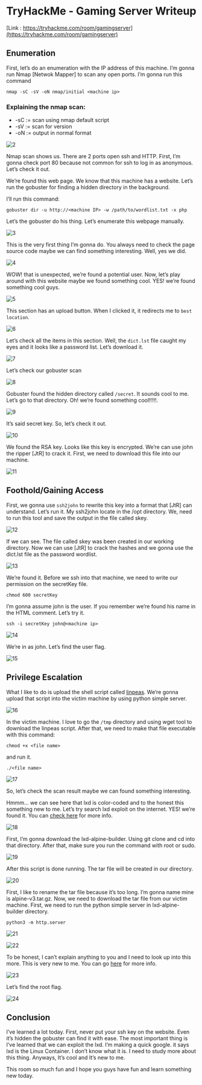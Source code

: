 # TryHackMe - Gaming Server Writeup


[Link : https://tryhackme.com/room/gamingserver](https://tryhackme.com/room/gamingserver)

## Enumeration

First, let’s do an enumeration with the IP address of this machine. I’m gonna run Nmap [Netwok Mapper] to scan any open ports. I’m gonna run this command

```
nmap -sC -sV -oN nmap/initial <machine ip>
```

### Explaining the nmap scan:
* -sC	:= scan using nmap default script
* -sV	:= scan for version
* -oN := output in normal format

![2](2.png)

Nmap scan shows us. There are 2 ports open ssh and HTTP. First, I’m gonna check port 80 because not common for ssh to log in as anonymous. Let’s check it out.

We’re found this web page. We know that this machine has a website. Let’s run the gobuster for finding a hidden directory in the background.

I’ll run this command:

```
gobuster dir -u http://<machine IP> -w /path/to/wordlist.txt -x php
```

Let’s the gobuster do his thing. Let’s enumerate this webpage manually.

![3](3.png)

This is the very first thing I’m gonna do. You always need to check the page source code maybe we can find something interesting. Well, yes we did.

![4](4.png)

WOW! that is unexpected, we’re found a potential user. Now, let’s play around with this website maybe we found something cool. YES! we’re found something cool guys.

![5](5.png)

This section has an upload button. When I clicked it, it redirects me to `best location`.

![6](6.png)

Let’s check all the items in this section. Well, the `dict.lst` file caught my eyes and it looks like a password list. Let’s download it.

![7](7.png)

Let’s check our gobuster scan

![8](8.png)

Gobuster found the hidden directory called `/secret`. It sounds cool to me. Let’s go to that directory. Oh! we’re found something cool!!!!!.

![9](9.png)

It’s said secret key. So, let’s check it out.

![10](10.png)

We found the RSA key. Looks like this key is encrypted. We’re can use john the ripper \[JtR] to crack it. First, we need to download this file into our machine.

![11](11.png)

## Foothold/Gaining Access

First, we gonna use `ssh2john` to rewrite this key into a format that \[JtR] can understand. Let’s run it. My ssh2john locate in the /opt directory. We, need to run this tool and save the output in the file called skey.

![12](12.png)

If we can see. The file called skey was been created in our working directory. Now we can use \[JtR] to crack the hashes and we gonna use the dict.lst file as the password wordlist.

![13](13.png)

We’re found it. Before we ssh into that machine, we need to write our permission on the secretKey file.

```
chmod 600 secretKey
```

I’m gonna assume john is the user. If you remember we’re found his name in the HTML comment. Let’s try it.

```
ssh -i secretKey john@<machine ip>
```

![14](14.png)

We’re in as john. Let’s find the user flag.

![15](15.png)

## Privilege Escalation

What I like to do is upload the shell script called [linpeas](https://github.com/carlospolop/privilege-escalation-awesome-scripts-suite/tree/master/linPEAS). We’re gonna upload that script into the victim machine by using python simple server.

![16](16.png)

In the victim machine. I love to go the `/tmp` directory and using wget tool to download the linpeas script. After that, we need to make that file executable with this command:

```
chmod +x <file name>
```
and run it.
```
./<file name>
```

![17](17.png)

So, let’s check the scan result maybe we can found something interesting.

Hmmm… we can see here that lxd is color-coded and to the honest this something new to me. Let’s try search lxd exploit on the internet. YES! we’re found it. You can [check here](https://www.hackingarticles.in/lxd-privilege-escalation/) for more info.

![18](18.png)

First, I’m gonna download the lxd-alpine-builder. Using git clone and cd into that directory. After that, make sure you run the command with root or sudo.

![19](19.png)


After this script is done running. The tar file will be created in our directory.

![20](20.png)

First, I like to rename the tar file because it’s too long. I’m gonna name mine is alpine-v3.tar.gz. Now, we need to download the tar file from our victim machine. First, we need to run the python simple server in lxd-alpine-builder directory.

```
python3 -m http.server
```

![21](21.png)

![22](22.png)


To be honest, I can’t explain anything to you and I need to look up into this more. This is very new to me. You can go [here](https://www.hackingarticles.in/lxd-privilege-escalation/) for more info.

![23](23.png)

Let’s find the root flag.

![24](24.png)

## Conclusion

I’ve learned a lot today. First, never put your ssh key on the website. Even it’s hidden the gobuster can find it with ease. The most important thing is I’ve learned that we can exploit the lxd. I’m making a quick google. it says lxd is the Linux Container. I don’t know what it is. I need to study more about this thing. Anyways, It’s cool and It’s new to me.

This room so much fun and I hope you guys have fun and learn something new today.
